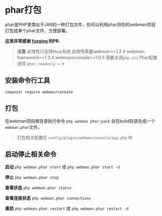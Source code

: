# phar打包

phar是PHP里类似于JAR的一种打包文件，你可以利用phar将你的webman项目打包成单个phar文件，方便部署。

**这里非常感谢 [fuzqing](https://github.com/fuzqing) 的PR.**

> **注意**
> 此特性只支持linux系统
> 此特性需要webman>=1.2.4 webman-framework>=1.2.4 webman\console>=1.0.5
> 需要关闭`php.ini` Phar配置选项 `phar.readonly = 0`

## 安装命令行工具
`composer require webman/console`

## 打包
在webman项目根目录执行命令 `php webman phar:pack`
会在bulid目录生成一个`webman.phar`文件。

> 打包相关配置在 `config/plugin/webman/console/app.php` 中

## 启动停止相关命令
**启动**
`php webman.phar start` 或 `php webman.phar start -d`

**停止**
`php webman.phar stop`

**查看状态**
`php webman.phar status`

**查看连接状态**
`php webman.phar connections`

**重启**
`php webman.phar restart` 或 `php webman.phar restart -d`

